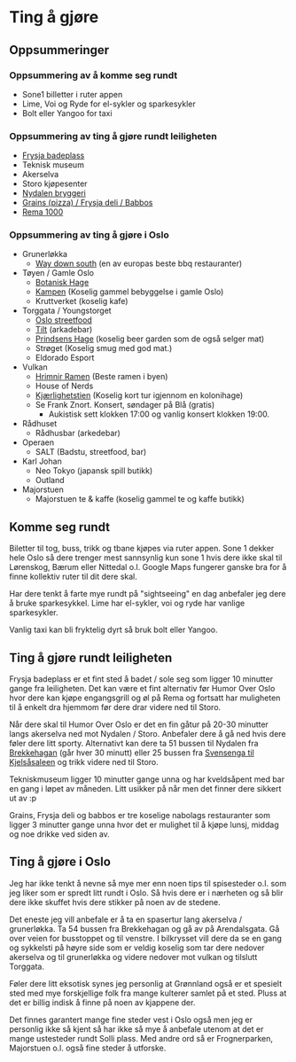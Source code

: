# Ting å gjøre

## Oppsummeringer

### Oppsummering av å komme seg rundt

* Sone1 billetter i ruter appen
* Lime, Voi og Ryde for el-sykler og sparkesykler
* Bolt eller Yangoo for taxi

### Oppsummering av ting å gjøre rundt leiligheten

* [Frysja badeplass](https://www.google.com/maps/place/Frysja+badeplass/@59.9670937,10.7765806,17z/data=!3m1!4b1!4m6!3m5!1s0x46417162d76af6cb:0x52d0354ac0d3e712!8m2!3d59.967091!4d10.7791609!16s%2Fg%2F11f9fh20br?entry=ttu)
* Teknisk museum
* Akerselva
* Storo kjøpesenter
* [Nydalen bryggeri](https://www.google.com/maps/place/Nydalen+Bryggeri+og+Spiseri/@59.9500607,10.7619613,17z/data=!3m1!4b1!4m6!3m5!1s0x46416e1bbc1ed541:0x885436cf6d92c105!8m2!3d59.950058!4d10.7645416!16s%2Fg%2F1yg6d44g7?entry=ttu)
* [Grains (pizza) / Frysja deli / Babbos](https://www.google.com/maps/place/Grains+Bakeri+(Frysja)/@59.9659763,10.7693919,17z/data=!3m1!4b1!4m6!3m5!1s0x4641712ca08c518f:0x452713810424299d!8m2!3d59.9659736!4d10.7719722!16s%2Fg%2F11tj9v0300?entry=ttu)
* [Rema 1000](https://www.google.com/maps/place/REMA+1000+KJELSÅS/@59.9659739,10.7741642,17z/data=!3m1!4b1!4m6!3m5!1s0x464171e65d0dd261:0xf6e4eb89ab02cbda!8m2!3d59.9659712!4d10.7767445!16s%2Fg%2F1vq73fn4?entry=ttu)

### Oppsummering av ting å gjøre i Oslo

* Grunerløkka
  * [Way down south](https://www.google.com/maps/place/Way+Down+South/@59.9189723,10.7525014,17z/data=!3m2!4b1!5s0x46416e66a16cd9f3:0xfaa424d06e7b766c!4m6!3m5!1s0x46416e6894724099:0x4ba4e44929838d7b!8m2!3d59.9189696!4d10.7550817!16s%2Fg%2F11cr_dswqf?entry=ttu) (en av europas beste bbq restauranter)
* Tøyen / Gamle Oslo
  * [Botanisk Hage](https://www.google.com/maps/place/Botanisk+Hage/@59.9168754,10.7671665,17z/data=!3m1!4b1!4m6!3m5!1s0x46416ffe4c893a45:0xecc6291b2a1c84e1!8m2!3d59.9168727!4d10.7697468!16s%2Fg%2F11g0vzmmky?entry=ttu)
  * [Kampen](https://www.google.com/maps/place/Kampen+park/@59.9135926,10.7797503,16.52z/data=!4m15!1m8!3m7!1s0x46416e577d8d4ccf:0x2e90ddaa3a518264!2sKampen,+0654+Oslo!3b1!8m2!3d59.9129829!4d10.7793964!16s%2Fm%2F05p0tzq!3m5!1s0x46416e5a01cb8887:0xdd2f0fdca1bb4b0e!8m2!3d59.9150065!4d10.7798617!16s%2Fg%2F120yxnyf?entry=ttu) (Koselig gammel bebyggelse i gamle Oslo)
  * Kruttverket (koselig kafe)
* Torggata / Youngstorget
  * [Oslo streetfood](https://www.google.com/maps/place/Oslo+Street+Food/@59.9158473,10.7482589,17z/data=!3m1!4b1!4m6!3m5!1s0x46416f47978ccdff:0x5afe540932d127f4!8m2!3d59.9158446!4d10.7508392!16s%2Fg%2F11g__5f1th?entry=ttu)
  * [Tilt](https://www.google.com/maps/place/Tilt/@59.9162015,10.748131,17z/data=!3m1!4b1!4m6!3m5!1s0x46416e6238d91359:0xc909377db10812e8!8m2!3d59.9161988!4d10.7507113!16s%2Fg%2F1q5btld_b?entry=ttu) (arkadebar)
  * [Prindsens Hage](https://www.google.com/maps/place/Prindsen+Hage/@59.9145481,10.7530186,17z/data=!3m1!4b1!4m6!3m5!1s0x46416e6108304397:0x75dea3f7971ed3fa!8m2!3d59.9145454!4d10.7555989!16s%2Fg%2F11g9q33rwt?entry=ttu) (koselig beer garden som de også selger mat)
  * Strøget (Koselig smug med god mat.)
  * Eldorado Esport
* Vulkan
  * [Hrimnir Ramen](https://www.google.com/maps/place/Hrimnir+Ramen/@59.921379,10.7488583,17z/data=!3m1!4b1!4m6!3m5!1s0x46416e87e1578d73:0x734b7e1ab5ec71b1!8m2!3d59.9213763!4d10.7514386!16s%2Fg%2F11fd4jl1wr?entry=ttu) (Beste ramen i byen)
  * House of Nerds
  * [Kjærlighetstien](https://www.google.com/maps/place/59°55'17.8%22N+10°45'02.1%22E/@59.9216029,10.7496954,18z/data=!3m1!4b1!4m4!3m3!8m2!3d59.921602!4d10.750592?entry=ttu) (Koselig kort tur igjennom en kolonihage)
  * Se Frank Znort. Konsert, søndager på Blå (gratis)
    * Aukistisk sett klokken 17:00 og vanlig konsert klokken 19:00.
* Rådhuset
  * Rådhusbar (arkedebar)
* Operaen
  * SALT (Badstu, streetfood, bar)
* Karl Johan
  * Neo Tokyo (japansk spill butikk)
  * Outland
* Majorstuen
  * Majorstuen te & kaffe (koselig gammel te og kaffe butikk)

## Komme seg rundt

Biletter til tog, buss, trikk og tbane kjøpes via ruter appen. Sone 1 dekker hele Oslo så dere trenger mest sannsynlig kun sone 1 hvis dere ikke skal til Lørenskog, Bærum eller Nittedal o.l. Google Maps fungerer ganske bra for å finne kollektiv ruter til dit dere skal.

Har dere tenkt å farte mye rundt på "sightseeing" en dag anbefaler jeg dere å bruke sparkesykkel. Lime har el-sykler, voi og ryde har vanlige sparkesykler.

Vanlig taxi kan bli fryktelig dyrt så bruk bolt eller Yangoo.

## Ting å gjøre rundt leiligheten

Frysja badeplass er et fint sted å badet / sole seg som ligger 10 minutter gange fra leiligheten. Det kan være et fint alternativ før Humor Over Oslo hvor dere kan kjøpe engangsgrill og øl på Rema og fortsatt har muligheten til å enkelt dra hjemmom før dere drar videre ned til Storo.

Når dere skal til Humor Over Oslo er det en fin gåtur på 20-30 minutter langs akerselva ned mot Nydalen / Storo. Anbefaler dere å gå ned hvis dere føler dere litt sporty. Alternativt kan dere ta 51 bussen til Nydalen fra [Brekkehagan](https://www.google.com/maps/place/Brekkehagan/@59.9649977,10.7639887,17z/data=!3m1!4b1!4m6!3m5!1s0x464171e4c1476cb9:0x8bd48ccfebb0aca2!8m2!3d59.964995!4d10.766569!16s%2Fg%2F12hkbxjhn?entry=ttu) (går hver 30 minutt) eller 25 bussen fra [Svensenga til Kjelsåsaleen](https://www.google.com/maps/dir/Frysjaveien+27B,+0884+Oslo/Storo+Storsenter,+Vitaminveien+7,+9,+0485+Oslo/@59.9631633,10.7761075,15.51z/data=!4m15!4m14!1m5!1m1!1s0x464171e4716eccc7:0x43ad64f7d39a5306!2m2!1d10.7704397!2d59.9635075!1m5!1m1!1s0x46416e18689debb1:0x965ef268464b74cf!2m2!1d10.7746465!2d59.9471431!3e3!5i1?entry=ttu) og trikk videre ned til Storo.

Tekniskmuseum ligger 10 minutter gange unna og har kveldsåpent med bar en gang i løpet av måneden. Litt usikker på når men det finner dere sikkert ut av :p

Grains, Frysja deli og babbos er tre koselige nabolags restauranter som ligger 3 minutter gange unna hvor det er mulighet til å kjøpe lunsj, middag og noe drikke ved siden av.

## Ting å gjøre i Oslo

Jeg har ikke tenkt å nevne så mye mer enn noen tips til spisesteder o.l. som jeg liker som er spredt litt rundt i Oslo. Så hvis dere er i nærheten og så blir dere ikke skuffet hvis dere stikker på noen av de stedene.

Det eneste jeg vill anbefale er å ta en spasertur lang akerselva / grunerløkka. Ta 54 bussen fra Brekkehagan og gå av på Arendalsgata. Gå over veien for busstoppet og til venstre. I bilkrysset vill dere da se en gang og sykkelsti på høyre side som er veldig koselig som tar dere nedover akerselva og til grunerløkka og videre nedover mot vulkan og tilslutt Torggata.

Føler dere litt eksotisk synes jeg personlig at Grønnland også er et spesielt sted med mye forskjellige folk fra mange kulterer samlet på et sted. Pluss at det er billig indisk å finne på noen av kjappene der.

Det finnes garantert mange fine steder vest i Oslo også men jeg er personlig ikke så kjent så har ikke så mye å anbefale utenom at det er mange ustesteder rundt Solli plass. Med andre ord så er Frognerparken, Majorstuen o.l. også fine steder å utforske.
